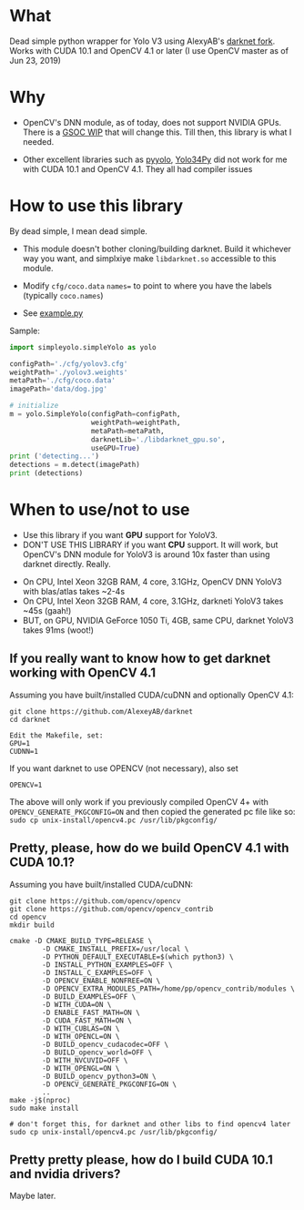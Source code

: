 What
====
Dead simple python wrapper for Yolo V3 using AlexyAB's [darknet fork](https://github.com/AlexeyAB/darknet). Works with CUDA 10.1 and OpenCV 4.1 or later (I use OpenCV master as of Jun 23, 2019)

Why
====
* OpenCV's DNN module, as of today, does not support NVIDIA GPUs. There is a [GSOC WIP](https://github.com/opencv/opencv/issues/14585) that will change this. Till then, this library is what I needed.

* Other excellent libraries such as [pyyolo](https://github.com/digitalbrain79/pyyolo), [Yolo34Py](https://github.com/madhawav/YOLO3-4-Py) did not work for me with CUDA 10.1 and OpenCV 4.1. They all had compiler issues


How to use this library
=======================
By dead simple, I mean dead simple. 

- This module doesn't bother cloning/building darknet. Build it whichever way you want, and simplxiye make `libdarknet.so` accessible to this module.

- Modify `cfg/coco.data` `names=` to point to where you have the labels (typically `coco.names`)
- See [example.py](https://github.com/pliablepixels/simpleYolo/blob/master/example.py)

Sample:

```python
import simpleyolo.simpleYolo as yolo

configPath='./cfg/yolov3.cfg'
weightPath='./yolov3.weights'
metaPath='./cfg/coco.data'
imagePath='data/dog.jpg'

# initialize
m = yolo.SimpleYolo(configPath=configPath, 
                    weightPath=weightPath, 
                    metaPath=metaPath, 
                    darknetLib='./libdarknet_gpu.so', 
                    useGPU=True)
print ('detecting...')
detections = m.detect(imagePath)
print (detections)
```


 


When to use/not to use
=======================
* Use this library if you want **GPU** support for YoloV3. 
* DON'T USE THIS LIBRARY if you want **CPU** support. It will work, but OpenCV's DNN module for YoloV3 is around 10x faster than using darknet directly.  Really.
- On CPU, Intel Xeon 32GB RAM, 4 core, 3.1GHz, OpenCV DNN YoloV3 with blas/atlas takes ~2-4s
- On CPU, Intel Xeon 32GB RAM, 4 core, 3.1GHz, darkneti YoloV3 takes ~45s (gaah!)
- BUT, on GPU, NVIDIA GeForce 1050 Ti, 4GB, same CPU, darknet YoloV3 takes 91ms (woot!)


If you really want to know how to get darknet working with OpenCV 4.1
----------------------------------------------------------------------

Assuming you have built/installed CUDA/cuDNN and optionally OpenCV 4.1:

```
git clone https://github.com/AlexeyAB/darknet
cd darknet

Edit the Makefile, set:
GPU=1
CUDNN=1
```

If you want darknet to use OPENCV (not necessary), also set

```
OPENCV=1 
```
The above will only work if you previously compiled OpenCV 4+ with `OPENCV_GENERATE_PKGCONFIG=ON` and then copied the generated pc file like so: `sudo cp unix-install/opencv4.pc /usr/lib/pkgconfig/`

Pretty, please, how do we build OpenCV 4.1 with CUDA 10.1?
----------------------------------------------------------

Assuming you have built/installed CUDA/cuDNN:

```
git clone https://github.com/opencv/opencv
git clone https://github.com/opencv/opencv_contrib
cd opencv
mkdir build

cmake -D CMAKE_BUILD_TYPE=RELEASE \
        -D CMAKE_INSTALL_PREFIX=/usr/local \
        -D PYTHON_DEFAULT_EXECUTABLE=$(which python3) \
        -D INSTALL_PYTHON_EXAMPLES=OFF \
        -D INSTALL_C_EXAMPLES=OFF \
        -D OPENCV_ENABLE_NONFREE=ON \
        -D OPENCV_EXTRA_MODULES_PATH=/home/pp/opencv_contrib/modules \
        -D BUILD_EXAMPLES=OFF \
        -D WITH_CUDA=ON \
        -D ENABLE_FAST_MATH=ON \
        -D CUDA_FAST_MATH=ON \
        -D WITH_CUBLAS=ON \
        -D WITH_OPENCL=ON \
        -D BUILD_opencv_cudacodec=OFF \
        -D BUILD_opencv_world=OFF \
        -D WITH_NVCUVID=OFF \
        -D WITH_OPENGL=ON \
        -D BUILD_opencv_python3=ON \
        -D OPENCV_GENERATE_PKGCONFIG=ON \
        ..
make -j$(nproc)
sudo make install

# don't forget this, for darknet and other libs to find opencv4 later
sudo cp unix-install/opencv4.pc /usr/lib/pkgconfig/

```

Pretty pretty please, how do I build CUDA 10.1 and nvidia drivers?
-------------------------------------------------------------------

Maybe later. 

